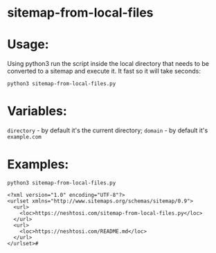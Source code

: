 # sitemap-from-local-files

# Usage:

Using python3 run the script inside the local directory that needs to be converted to a sitemap and execute it. It fast so it will take seconds:

```
python3 sitemap-from-local-files.py
```

# Variables:
`directory` - by default it's the current directory;
`domain` - by default it's `example.com`

# Examples:

```
python3 sitemap-from-local-files.py
```

```
<?xml version="1.0" encoding="UTF-8"?>
<urlset xmlns="http://www.sitemaps.org/schemas/sitemap/0.9">
  <url>
    <loc>https://neshtosi.com/sitemap-from-local-files.py</loc>
  </url>
  <url>
    <loc>https://neshtosi.com/README.md</loc>
  </url>
</urlset>#
